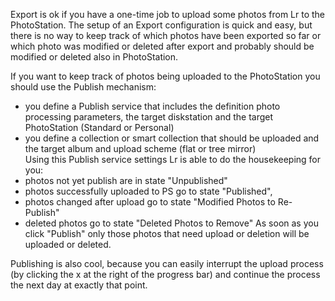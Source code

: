 Export is ok if you have a one-time job to upload some photos from Lr to the PhotoStation. The setup of an Export configuration is quick and easy, but there is no way to keep track of which photos have been exported so far or which photo was modified or deleted after export and probably should be modified or deleted also in PhotoStation.

If you want to keep track of photos being uploaded to the PhotoStation you should use the Publish mechanism: 
- you define a Publish service that includes the definition photo processing parameters, the target diskstation and the target PhotoStation (Standard or Personal)
- you define a collection or smart collection that should be uploaded and the target album and upload scheme (flat or tree mirror)  
Using this Publish service settings Lr is able to do the housekeeping for you: 
- photos not yet publish are in state "Unpublished" 
- photos successfully uploaded to PS go to state "Published", 
- photos changed after upload go to state "Modified Photos to Re-Publish"
- deleted photos go to state "Deleted Photos to Remove"
As soon as you click "Publish" only those photos that need upload or deletion will be uploaded or deleted.

Publishing is also cool, because you can easily interrupt the upload process (by clicking the x at the right of the progress bar) and continue the process the next day at exactly that point.
